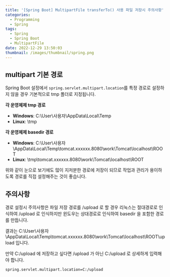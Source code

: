 ```yaml
---
title: '[Spring Boot] MultipartFile transferTo() 사용 파일 저장시 주의사항'
categories:
  - Programming
  - Spring
tags:
  - Spring
  - Spring Boot
  - MultipartFile
date: 2022-12-29 13:50:03
thumbnail: /images/thumbnail/spring.png
---
```


## multipart 기본 경로

Spring Boot 설정에서 `spring.servlet.multipart.location`를 특정 경로로 설정하지 않을 경우 기본적으로 tmp 폴더로 지정됩니다.

**각 운영체제 tmp 경로**

- **Windows**: C:\User\사용자\AppData\Local\Temp
- **Linux**: \tmp

**각 운영체제 basedir 경로**

- **Windows**: C:\User\사용자\AppData\Local\Temp\tomcat.xxxxxx.8080\work\Tomcat\localhost\ROOT
- **Linux**: \tmp\tomcat.xxxxxx.8080\work\Tomcat\localhost\ROOT

위와 같이 눈으로 보기에도 많이 지저분한 경로에 저장이 되므로 작업과 관리가 용이하도록 경로를 직접 설정해주는 것이 좋습니다.

## 주의사항

경로 설정시 주의사항은 파일 저장 경로를 /upload 로 할 경우 리눅스는 절대경로로 인식하여 /upload 로 인식하지만 윈도우는 상대경로로 인식하여 basedir 을 포함한 경로를 만듭니다.

결과는 C:\User\사용자\AppData\Local\Temp\tomcat.xxxxxx.8080\work\Tomcat\localhost\ROOT\upload 입니다.

만약 C:/upload 에 저장하고 싶다면 /upload 가 아닌 C:/upload 로 상세하게 입력해야 합니다.

```
spring.servlet.multipart.location=C:/upload
```
